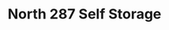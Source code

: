 ---
title: "North 287 Self Storage"
url: /fort-collins/north-287-self-storage/
shop: storage rental
---